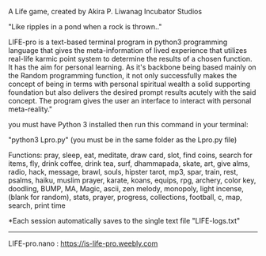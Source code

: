 A Life game, created by Akira P. Liwanag 
Incubator Studios

"Like ripples in a pond when a rock is thrown.."

LIFE-pro is a text-based terminal program in python3 programming language that gives the meta-information of lived experience that utilizes real-life karmic point system to determine the results of a chosen function. It has the aim for personal learning. As it's backbone being based mainly on the Random programming function, it not only successfully makes the concept of being in terms with personal spiritual wealth a solid supporting foundation but also delivers the desired prompt results acutely with the said concept. The program gives the user an interface to interact with personal meta-reality."

you must have Python 3 installed then run this command in your terminal: 

"python3 Lpro.py" 
(you must be in the same folder as the Lpro.py file)


Functions: 
pray, sleep, eat, meditate, draw card, slot, find coins, search for items, fly, drink coffee, drink tea, surf, dhammapada, skate, art, give alms, radio, hack, message, brawl, souls, hipster tarot, mp3, spar, train, rest, psalms, haiku, muslim prayer, karate, koans, equips, rpg, archery, color key, doodling, BUMP, MA, Magic, ascii, zen melody, monopoly, light incense, (blank for random), stats, prayer, progress, collections, football, c, map, search, print time


*Each session automatically saves to the single text file "LIFE-logs.txt"

-----------------------------------------------------------------------

LIFE-pro.nano : https://is-life-pro.weebly.com
